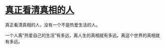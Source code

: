 # [真正看清真相的人](https://github.com/miss-shiyi/miss-shiyi/issues/75)

真正看清真相的人，没有一个不是热爱生活的人。

一个人离“热爱自己的生活”有多远，离人生的真相就有多远，离这个世界的真相就有多远。